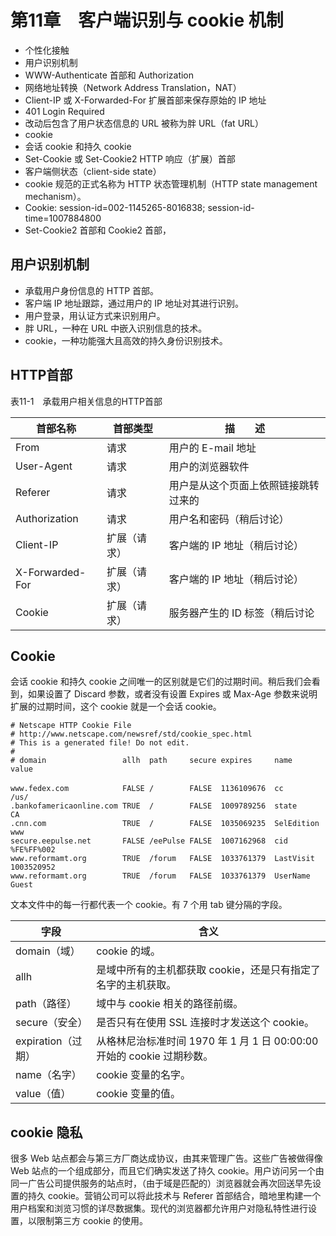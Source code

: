 # 第11章　客户端识别与 cookie 机制

- 个性化接触
- 用户识别机制
- WWW-Authenticate 首部和 Authorization
- 网络地址转换（Network Address Translation，NAT）
- Client-IP 或 X-Forwarded-For 扩展首部来保存原始的 IP 地址
- 401 Login Required
- 改动后包含了用户状态信息的 URL 被称为胖 URL（fat URL）
- cookie
- 会话 cookie 和持久 cookie
- Set-Cookie 或 Set-Cookie2 HTTP 响应（扩展）首部
- 客户端侧状态（client-side state）
- cookie 规范的正式名称为 HTTP 状态管理机制（HTTP state management mechanism）。
- Cookie: session-id=002-1145265-8016838; session-id-time=1007884800
- Set-Cookie2 首部和 Cookie2 首部，

## 用户识别机制

- 承载用户身份信息的 HTTP 首部。
- 客户端 IP 地址跟踪，通过用户的 IP 地址对其进行识别。
- 用户登录，用认证方式来识别用户。
- 胖 URL，一种在 URL 中嵌入识别信息的技术。
- cookie，一种功能强大且高效的持久身份识别技术。

## HTTP首部

表11-1　承载用户相关信息的HTTP首部

|首部名称|	首部类型|	描　　述 |
|-------|---------|----------|
From	        |请求	|用户的 E-mail 地址
User-Agent      |请求	|用户的浏览器软件
Referer         |请求	|用户是从这个页面上依照链接跳转过来的
Authorization   |请求	|用户名和密码（稍后讨论）
Client-IP	    |扩展（请求）	|客户端的 IP 地址（稍后讨论）
X-Forwarded-For	|扩展（请求）	|客户端的 IP 地址（稍后讨论）
Cookie	        |扩展（请求）	|服务器产生的 ID 标签（稍后讨论

## Cookie

会话 cookie 和持久 cookie 之间唯一的区别就是它们的过期时间。稍后我们会看到，如果设置了 Discard 参数，或者没有设置 Expires 或 Max-Age 参数来说明扩展的过期时间，这个 cookie 就是一个会话 cookie。

```cookie
# Netscape HTTP Cookie File
# http://www.netscape.com/newsref/std/cookie_spec.html
# This is a generated file! Do not edit.
#
# domain                 allh  path     secure expires     name        value
　
www.fedex.com            FALSE /        FALSE  1136109676  cc          /us/
.bankofamericaonline.com TRUE  /        FALSE  1009789256  state       CA
.cnn.com                 TRUE  /        FALSE  1035069235  SelEdition  www
secure.eepulse.net       FALSE /eePulse FALSE  1007162968  cid         %FE%FF%002
www.reformamt.org        TRUE  /forum   FALSE  1033761379  LastVisit   1003520952
www.reformamt.org        TRUE  /forum   FALSE  1033761379  UserName    Guest
```

文本文件中的每一行都代表一个 cookie。有 7 个用 tab 键分隔的字段。

|字段|含义 |
|----|----|
|domain（域） |cookie 的域。
|allh|是域中所有的主机都获取 cookie，还是只有指定了名字的主机获取。
|path（路径）|域中与 cookie 相关的路径前缀。
|secure（安全）|是否只有在使用 SSL 连接时才发送这个 cookie。
|expiration（过期）|从格林尼治标准时间 1970 年 1 月 1 日 00:00:00 开始的 cookie 过期秒数。
|name（名字）|cookie 变量的名字。
|value（值）|cookie 变量的值。

## cookie 隐私

很多 Web 站点都会与第三方厂商达成协议，由其来管理广告。这些广告被做得像 Web 站点的一个组成部分，而且它们确实发送了持久 cookie。用户访问另一个由同一广告公司提供服务的站点时，（由于域是匹配的）浏览器就会再次回送早先设置的持久 cookie。营销公司可以将此技术与 Referer 首部结合，暗地里构建一个用户档案和浏览习惯的详尽数据集。现代的浏览器都允许用户对隐私特性进行设置，以限制第三方 cookie 的使用。

